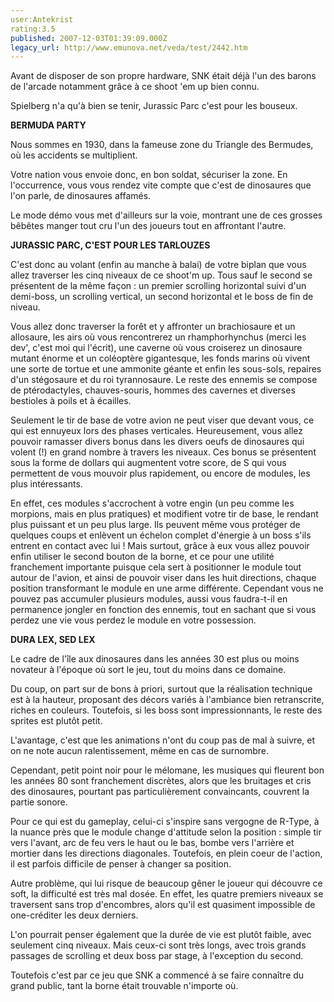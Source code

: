 ```yaml
---
user:Antekrist
rating:3.5
published: 2007-12-03T01:39:09.000Z
legacy_url: http://www.emunova.net/veda/test/2442.htm
---
```

Avant de disposer de son propre hardware, SNK était déjà l'un des barons de l'arcade notamment grâce à ce shoot 'em up bien connu.  

Spielberg n'a qu'à bien se tenir, Jurassic Parc c'est pour les bouseux.  

  

**BERMUDA PARTY**  

Nous sommes en 1930, dans la fameuse zone du Triangle des Bermudes, où les accidents se multiplient.  

Votre nation vous envoie donc, en bon soldat, sécuriser la zone. En l'occurrence, vous vous rendez vite compte que c'est de dinosaures que l'on parle, de dinosaures affamés.  

Le mode démo vous met d'ailleurs sur la voie, montrant une de ces grosses bêbêtes manger tout cru l'un des joueurs tout en affrontant l'autre.  

  

**JURASSIC PARC, C'EST POUR LES TARLOUZES**  

C'est donc au volant (enfin au manche à balai) de votre biplan que vous allez traverser les cinq niveaux de ce shoot'm up. Tous sauf le second se présentent de la même façon : un premier scrolling horizontal suivi d'un demi-boss, un scrolling vertical, un second horizontal et le boss de fin de niveau.  

Vous allez donc traverser la forêt et y affronter un brachiosaure et un allosaure, les airs où vous rencontrerez un rhamphorhynchus (merci les dev', c'est moi qui l'écrit), une caverne où vous croiserez un dinosaure mutant énorme et un coléoptère gigantesque, les fonds marins où vivent une sorte de tortue et une ammonite géante et enfin les sous-sols, repaires d'un stégosaure et du roi tyrannosaure. Le reste des ennemis se compose de ptérodactyles, chauves-souris, hommes des cavernes et diverses bestioles à poils et à écailles.  

Seulement le tir de base de votre avion ne peut viser que devant vous, ce qui est ennuyeux lors des phases verticales. Heureusement, vous allez pouvoir ramasser divers bonus dans les divers oeufs de dinosaures qui volent (!) en grand nombre à travers les niveaux. Ces bonus se présentent sous la forme de dollars qui augmentent votre score, de S qui vous permettent de vous mouvoir plus rapidement, ou encore de modules, les plus intéressants.  

En effet, ces modules s'accrochent à votre engin (un peu comme les morpions, mais en plus pratiques) et modifient votre tir de base, le rendant plus puissant et un peu plus large. Ils peuvent même vous protéger de quelques coups et enlèvent un échelon complet d'énergie à un boss s'ils entrent en contact avec lui ! Mais surtout, grâce à eux vous allez pouvoir enfin utiliser le second bouton de la borne, et ce pour une utilité franchement importante puisque cela sert à positionner le module tout autour de l'avion, et ainsi de pouvoir viser dans les huit directions, chaque position transformant le module en une arme différente. Cependant vous ne pouvez pas accumuler plusieurs modules, aussi vous faudra-t-il en permanence jongler en fonction des ennemis, tout en sachant que si vous perdez une vie vous perdez le module en votre possession.  

  

**DURA LEX, SED LEX**  

Le cadre de l'île aux dinosaures dans les années 30 est plus ou moins novateur à l'époque où sort le jeu, tout du moins dans ce domaine.  

Du coup, on part sur de bons à priori, surtout que la réalisation technique est à la hauteur, proposant des décors variés à l'ambiance bien retranscrite, riches en couleurs. Toutefois, si les boss sont impressionnants, le reste des sprites est plutôt petit.  

L'avantage, c'est que les animations n'ont du coup pas de mal à suivre, et on ne note aucun ralentissement, même en cas de surnombre.  

Cependant, petit point noir pour le mélomane, les musiques qui fleurent bon les années 80 sont franchement discrètes, alors que les bruitages et cris des dinosaures, pourtant pas particulièrement convaincants, couvrent la partie sonore.  

Pour ce qui est du gameplay, celui-ci s'inspire sans vergogne de R-Type, à la nuance près que le module change d'attitude selon la position : simple tir vers l'avant, arc de feu vers le haut ou le bas, bombe vers l'arrière et mortier dans les directions diagonales. Toutefois, en plein coeur de l'action, il est parfois difficile de penser à changer sa position.  

Autre problème, qui lui risque de beaucoup gêner le joueur qui découvre ce soft, la difficulté est très mal dosée. En effet, les quatre premiers niveaux se traversent sans trop d'encombres, alors qu'il est quasiment impossible de one-créditer les deux derniers.  

L'on pourrait penser également que la durée de vie est plutôt faible, avec seulement cinq niveaux. Mais ceux-ci sont très longs, avec trois grands passages de scrolling et deux boss par stage, à l'exception du second.  

Toutefois c'est par ce jeu que SNK a commencé à se faire connaître du grand public, tant la borne était trouvable n'importe où.
